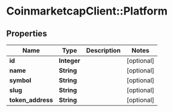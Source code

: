 # CoinmarketcapClient::Platform

## Properties
Name | Type | Description | Notes
------------ | ------------- | ------------- | -------------
**id** | **Integer** |  | [optional] 
**name** | **String** |  | [optional] 
**symbol** | **String** |  | [optional] 
**slug** | **String** |  | [optional] 
**token_address** | **String** |  | [optional] 


